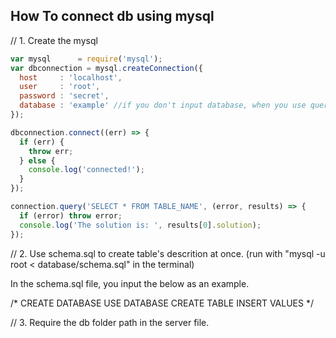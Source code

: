 ## How To connect db using mysql


// 1. Create the mysql

````javascript
var mysql      = require('mysql');
var dbconnection = mysql.createConnection({
  host     : 'localhost',
  user     : 'root',
  password : 'secret',
  database : 'example' //if you don't input database, when you use query method, it gives error because no database selected.
});

dbconnection.connect((err) => {
  if (err) {
    throw err;
  } else {
    console.log('connected!');
  }
});

connection.query('SELECT * FROM TABLE_NAME', (error, results) => {
  if (error) throw error;
  console.log('The solution is: ', results[0].solution);
});
````

// 2. Use schema.sql to create table's descrition at once.
(run with "mysql -u root < database/schema.sql" in the terminal)

In the schema.sql file, you input the below as an example.

/*
CREATE DATABASE
USE DATABASE
CREATE TABLE
INSERT VALUES
*/

// 3. Require the db folder path in the server file.